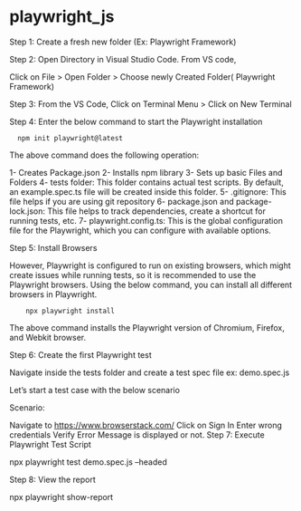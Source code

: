 ﻿# playwright_js

Step 1: Create a fresh new folder (Ex: Playwright Framework)

Step 2: Open Directory in Visual Studio Code. From VS code,

Click on File > Open Folder > Choose newly Created Folder( Playwright Framework)

Step 3: From the VS Code, Click on Terminal Menu > Click on New Terminal

Step 4: Enter the below command to start the Playwright installation

      npm init playwright@latest
      
The above command does the following operation:

  1- Creates Package.json
  2- Installs npm library 
  3- Sets up basic Files and Folders
  4- tests folder: This folder contains actual test scripts. By default, an example.spec.ts file will be created inside this folder. 
  5- .gitignore: This file helps if you are using git repository 
  6- package.json and package-lock.json: This file helps to track dependencies, create a shortcut for running tests, etc. 
  7- playwright.config.ts: This is the global configuration file for the Playwright, which you can configure with available options.

Step 5: Install Browsers

However, Playwright is configured to run on existing browsers, which might create issues while running tests, so it is recommended to use the Playwright browsers. Using the below command, you can install all different browsers in Playwright.

        npx playwright install
The above command installs the Playwright version of Chromium, Firefox, and Webkit browser.

Step 6: Create the first Playwright test

Navigate inside the tests folder and create a test spec file ex: demo.spec.js

Let’s start a test case with the below scenario

Scenario:

Navigate to https://www.browserstack.com/
Click on Sign In
Enter wrong credentials
Verify Error Message is displayed or not.
Step 7: Execute Playwright Test Script

   npx playwright test  demo.spec.js –headed
   
 Step 8: View the report

   npx playwright show-report  
   
   
   
   
   
   
   
   

